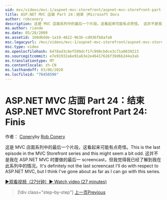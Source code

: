 ```yaml
---
uid: mvc/videos/mvc-1/aspnet-mvc-storefront/aspnet-mvc-storefront-part-24-finis
title: ASP.NET MVC 店面 Part 24：结束 |Microsoft Docs
author: robconery
description: 这是 MVC 店面系列中的最后一个片段，这看起来可能有点奇怪。 这并不是我对 ASP.NET 的最新 screencast
ms.author: riande
ms.date: 05/28/2009
ms.assetid: 160d6dde-1a19-4822-963b-cd936fb8afa0
msc.legacyurl: /mvc/videos/mvc-1/aspnet-mvc-storefront/aspnet-mvc-storefront-part-24-finis
msc.type: video
ms.openlocfilehash: 6478ad3c8ef599dcf17c998cb0ce3c71a0039223
ms.sourcegitcommit: e7e91932a6e91a63e2e46417626f39d6b244a3ab
ms.translationtype: MT
ms.contentlocale: zh-CN
ms.lasthandoff: 03/06/2020
ms.locfileid: "78450596"
---
```

# <a name="aspnet-mvc-storefront-part-24-finis"></a><span data-ttu-id="ee0f0-104">ASP.NET MVC 店面 Part 24：结束</span><span class="sxs-lookup"><span data-stu-id="ee0f0-104">ASP.NET MVC Storefront Part 24: Finis</span></span>

<span data-ttu-id="ee0f0-105">作者： [Conery](https://github.com/robconery)</span><span class="sxs-lookup"><span data-stu-id="ee0f0-105">by [Rob Conery](https://github.com/robconery)</span></span>

<span data-ttu-id="ee0f0-106">这是 MVC 店面系列中的最后一个片段，这看起来可能有点奇怪。</span><span class="sxs-lookup"><span data-stu-id="ee0f0-106">This is the last episode in the MVC Storefront series and this might seem a bit odd.</span></span> <span data-ttu-id="ee0f0-107">这并不是我在 ASP.NET MVC 时要做的最后一 screencast，但我觉得我已经了解到我在此系列中的情况。</span><span class="sxs-lookup"><span data-stu-id="ee0f0-107">It's definitely not the last screencast I'll do with respect to ASP.NET MVC, but I think I've gone about as far as I can go with this series.</span></span>

[<span data-ttu-id="ee0f0-108">&#9654;观看视频（27分钟）</span><span class="sxs-lookup"><span data-stu-id="ee0f0-108">&#9654; Watch video (27 minutes)</span></span>](https://channel9.msdn.com/Blogs/ASP-NET-Site-Videos/aspnet-mvc-storefront-part-24-finis)

> [!div class="step-by-step"]
> [<span data-ttu-id="ee0f0-109">上一页</span><span class="sxs-lookup"><span data-stu-id="ee0f0-109">Previous</span></span>](aspnet-mvc-storefront-part-23-getting-started-with-domain-driven-design.md)
